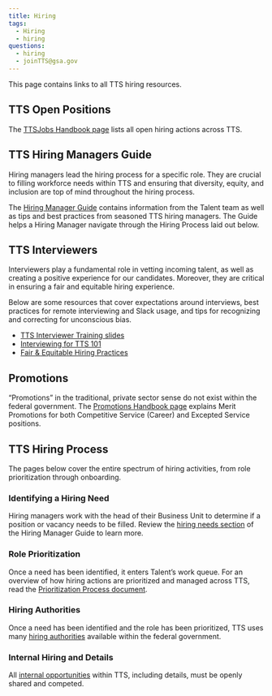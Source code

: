 ```yaml
---
title: Hiring
tags:
  - Hiring
  - hiring
questions:
  - hiring
  - joinTTS@gsa.gov
---
```


This page contains links to all TTS hiring resources.

## TTS Open Positions

The [TTSJobs Handbook page]({{site.baseurl}}/ttsjobs) lists all open hiring actions across TTS.

## TTS Hiring Managers Guide

Hiring managers lead the hiring process for a specific role. They are crucial to filling workforce needs within TTS and ensuring that diversity, equity, and inclusion are top of mind throughout the hiring process.

The [Hiring Manager Guide](https://docs.google.com/document/d/1HDZYwc8E5_WepNvj55sqa3gc3W1NkHpd_110mSyD6RQ/edit) contains information from the Talent team as well as tips and best practices from seasoned TTS hiring managers. The Guide helps a Hiring Manager navigate through the Hiring Process laid out below.

## TTS Interviewers

Interviewers play a fundamental role in vetting incoming talent, as well as creating a positive experience for our candidates. Moreover, they are critical in ensuring a fair and equitable hiring experience.

Below are some resources that cover expectations around interviews, best practices for remote interviewing and Slack usage, and tips for recognizing and correcting for unconscious bias.

- [TTS Interviewer Training slides](https://docs.google.com/presentation/d/1IvFawhU2lUPIQexUgCgCcRgxjaD5D9BGnRJYkAyM3JY/edit#slide=id.g6d9ab3b2cf_0_404)
- [Interviewing for TTS 101](https://docs.google.com/document/d/13MdNbFeWgKWMycdlAhkNSG6Eet3_NAVETnpuIweuMrU/edit#heading=h.arj274vgsryn)
- [Fair & Equitable Hiring Practices]({{site.baseurl}}/fair-and-equitable-hiring-practices)

## Promotions

“Promotions” in the traditional, private sector sense do not exist within the federal government. The [Promotions Handbook page]({{site.baseurl}}/promotions) explains Merit Promotions for both Competitive Service (Career) and Excepted Service positions.

## TTS Hiring Process

The pages below cover the entire spectrum of hiring activities, from role prioritization through onboarding.

### Identifying a Hiring Need

Hiring managers work with the head of their Business Unit to determine if a position or vacancy needs to be filled. Review the [hiring needs section](https://docs.google.com/document/d/1HDZYwc8E5_WepNvj55sqa3gc3W1NkHpd_110mSyD6RQ/edit?ts=5fd020ec#bookmark=id.7wigkxq4jm1i) of the Hiring Manager Guide to learn more.

### Role Prioritization

Once a need has been identified, it enters Talent’s work queue. For an overview of how hiring actions are prioritized and managed across TTS, read the [Prioritization Process document](https://docs.google.com/document/d/1V-7IyFIlLifgRg89TNKTS5oisOF-QdAZsWYCy7ot7AA/edit). 

### Hiring Authorities 

Once a need has been identified and the role has been prioritized, TTS uses many [hiring authorities]({{site.baseurl}}/hiring-authorities) available within the federal government. 

### Internal Hiring and Details
All [internal opportunities]({{site.baseurl}}/assignee-detail) within TTS, including details, must be openly shared and competed.
